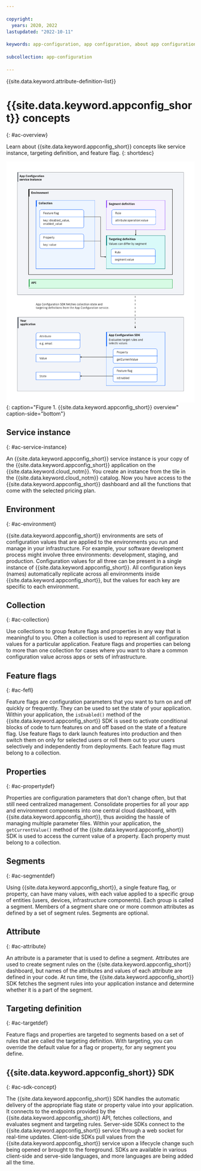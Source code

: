 ```yaml
---

copyright:
  years: 2020, 2022
lastupdated: "2022-10-11"

keywords: app-configuration, app configuration, about app configuration

subcollection: app-configuration

---
```


{{site.data.keyword.attribute-definition-list}}

# {{site.data.keyword.appconfig_short}} concepts
{: #ac-overview}

Learn about {{site.data.keyword.appconfig_short}} concepts like service instance, targeting definition, and feature flag.
{: shortdesc}

![{{site.data.keyword.appconfig_short}} Overview](images/ac-overview.png "{{site.data.keyword.appconfig_short}} Overview diagram"){: caption="Figure 1. {{site.data.keyword.appconfig_short}} overview" caption-side="bottom"}

## Service instance
{: #ac-service-instance}

An {{site.data.keyword.appconfig_short}} service instance is your copy of the {{site.data.keyword.appconfig_short}} application on the {{site.data.keyword.cloud_notm}}. You create an instance from the tile in the {{site.data.keyword.cloud_notm}} catalog. Now you have access to the {{site.data.keyword.appconfig_short}} dashboard and all the functions that come with the selected pricing plan.

## Environment
{: #ac-environment}

{{site.data.keyword.appconfig_short}} environments are sets of configuration values that are applied to the environments you run and manage in your infrastructure. For example, your software development process might involve three environments: development, staging, and production. Configuration values for all three can be present in a single instance of {{site.data.keyword.appconfig_short}}. All configuration keys (names) automatically replicate across all environments inside {{site.data.keyword.appconfig_short}}, but the values for each key are specific to each environment.

## Collection
{: #ac-collection}

Use collections to group feature flags and properties in any way that is meaningful to you. Often a collection is used to represent all configuration values for a particular application. Feature flags and properties can belong to more than one collection for cases where you want to share a common configuration value across apps or sets of infrastructure.

## Feature flags
{: #ac-fefl}

Feature flags are configuration parameters that you want to turn on and off quickly or frequently. They can be used to set the state of your application. Within your application, the `isEnabled()` method of the {{site.data.keyword.appconfig_short}} SDK is used to activate conditional blocks of code to turn features on and off based on the state of a feature flag. Use feature flags to dark launch features into production and then switch them on only for selected users or roll them out to your users selectively and independently from deployments. Each feature flag must belong to a collection.

## Properties
{: #ac-propertydef}

Properties are configuration parameters that don't change often, but that still need centralized management. Consolidate properties for all your app and environment components into one central cloud dashboard, with {{site.data.keyword.appconfig_short}}, thus avoiding the hassle of managing multiple parameter files. Within your application, the `getCurrentValue()` method of the {{site.data.keyword.appconfig_short}} SDK is used to access the current value of a property. Each property must belong to a collection.

## Segments
{: #ac-segmentdef}

Using {{site.data.keyword.appconfig_short}}, a single feature flag, or property, can have many values, with each value applied to a specific group of entities (users, devices, infrastructure components). Each group is called a segment. Members of a segment share one or more common attributes as defined by a set of segment rules. Segments are optional.

## Attribute
{: #ac-attribute}

An attribute is a parameter that is used to define a segment. Attributes are used to create segment rules on the {{site.data.keyword.appconfig_short}} dashboard, but names of the attributes and values of each attribute are defined in your code. At run time, the {{site.data.keyword.appconfig_short}} SDK fetches the segment rules into your application instance and determine whether it is a part of the segment.

## Targeting definition
{: #ac-targetdef}

Feature flags and properties are targeted to segments based on a set of rules that are called the targeting definition. With targeting, you can override the default value for a flag or property, for any segment you define. 

## {{site.data.keyword.appconfig_short}} SDK
{: #ac-sdk-concept}

The {{site.data.keyword.appconfig_short}} SDK handles the automatic delivery of the appropriate flag state or property value into your application. It connects to the endpoints provided by the {{site.data.keyword.appconfig_short}} API, fetches collections, and evaluates segment and targeting rules. Server-side SDKs connect to the {{site.data.keyword.appconfig_short}} service through a web socket for real-time updates. Client-side SDKs pull values from the {{site.data.keyword.appconfig_short}} service upon a lifecycle change such being opened or brought to the foreground. SDKs are available in various client-side and serve-side languages, and more languages are being added all the time.
